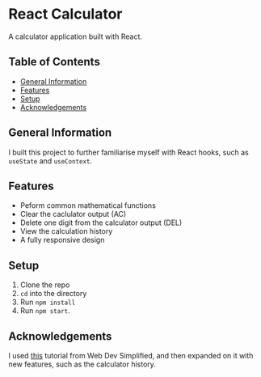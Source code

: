 # React Calculator <!-- omit in toc -->

A calculator application built with React.

## Table of Contents <!-- omit in toc -->

- [General Information](#general-information)
- [Features](#features)
- [Setup](#setup)
- [Acknowledgements](#acknowledgements)

## General Information

I built this project to further familiarise myself with React hooks, such as `useState` and `useContext`.

## Features

- Peform common mathematical functions
- Clear the caclulator output (AC)
- Delete one digit from the calculator output (DEL)
- View the calculation history
- A fully responsive design

## Setup

1. Clone the repo
2. `cd` into the directory
3. Run `npm install`
4. Run `npm start`.

## Acknowledgements

I used [this](https://www.youtube.com/watch?v=DgRrrOt0Vr8) tutorial from Web Dev Simplified, and then expanded on it with new features, such as the calculator history.
